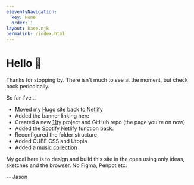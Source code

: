 ```yaml
---
eleventyNavigation:
  key: Home
  order: 1
layout: base.njk
permalink: /index.html
---
```


# Hello 👋

Thanks for stopping by. There isn't much to see at the moment, but check back periodically.

So far I've...

- Moved my [Hugo](https://gohugo.io) site back to [Netlify](https://netlify.com/)
- Added the banner linking here
- Created a new [11ty](https://www.11ty.dev/) project and GitHub repo (the page you're on now)
- Added the Spotify Netlify function back.
- Reconfigured the folder structure
- Added CUBE CSS and Utopia
- Added a [music collection](/music-collection)

My goal here is to design and build this site in the open using only ideas, sketches and the browser. No Figma, Penpot etc.

-- Jason
